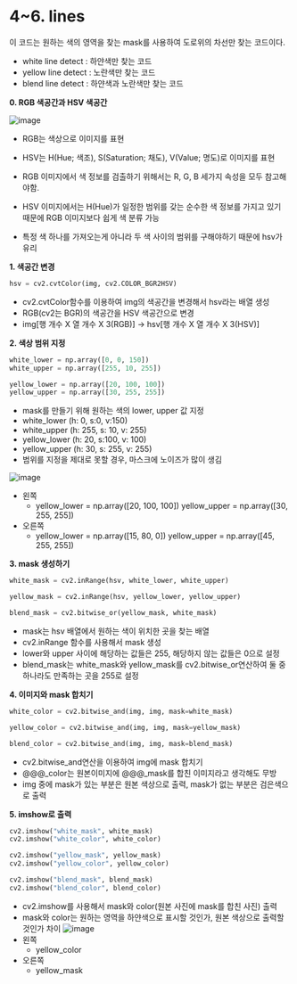 # 4~6. lines  
이 코드는 원하는 색의 영역을 찾는 mask를 사용하여 도로위의 차선만 찾는 코드이다.
- white line detect : 하얀색만 찾는 코드
- yellow line detect : 노란색만 찾는 코드
- blend line detect : 하얀색과 노란색만 찾는 코드

**0. RGB 색공간과 HSV 색공간**

![image](https://github.com/FASTFOOTS/MORAI_Simulation/assets/108729047/e8a3c4ef-a50a-4b13-9bed-06075ae70c88)

- RGB는 색상으로 이미지를 표현
- HSV는 H(Hue; 색조), S(Saturation; 채도), V(Value; 명도)로 이미지를 표현

- RGB 이미지에서 색 정보를 검출하기 위해서는 R, G, B 세가지 속성을 모두 참고해야함.
- HSV 이미지에서는 H(Hue)가 일정한 범위를 갖는 순수한 색 정보를 가지고 있기 때문에 RGB 이미지보다 쉽게 색 분류 가능
- 특정 색 하나를 가져오는게 아니라 두 색 사이의 범위를 구해야하기 때문에 hsv가 유리



**1. 색공간 변경**
```python
hsv = cv2.cvtColor(img, cv2.COLOR_BGR2HSV)
```
- cv2.cvtColor함수를 이용하여 img의 색공간을 변경해서 hsv라는 배열 생성
- RGB(cv2는 BGR)의 색공간을 HSV 색공간으로 변경
- img[행 개수 X 열 개수 X 3(RGB)] -> hsv[행 개수 X 열 개수 X 3(HSV)]
  
**2. 색상 범위 지정**
```python
white_lower = np.array([0, 0, 150])
white_upper = np.array([255, 10, 255])

yellow_lower = np.array([20, 100, 100])
yellow_upper = np.array([30, 255, 255])
```
- mask를 만들기 위해 원하는 색의 lower, upper 값 지정
- white_lower (h: 0, s:0, v:150)
- white_upper (h: 255, s: 10, v: 255)
- yellow_lower (h: 20, s:100, v: 100)
- yellow_upper (h: 30, s: 255, v: 255)
- 범위를 지정을 제대로 못할 경우, 마스크에 노이즈가 많이 생김

![image](https://github.com/FASTFOOTS/MORAI_Simulation/assets/108729047/671b1870-a5aa-4f3c-9f67-30eb0483aa99)
- 왼쪽
  - yellow_lower = np.array([20, 100, 100])
    yellow_upper = np.array([30, 255, 255])
- 오른쪽
  - yellow_lower = np.array([15, 80, 0])
    yellow_upper = np.array([45, 255, 255])

**3. mask 생성하기**
```python
white_mask = cv2.inRange(hsv, white_lower, white_upper)

yellow_mask = cv2.inRange(hsv, yellow_lower, yellow_upper)

blend_mask = cv2.bitwise_or(yellow_mask, white_mask)
```
- mask는 hsv 배열에서 원하는 색이 위치한 곳을 찾는 배열
- cv2.inRange 함수를 사용해서 mask 생성
- lower와 upper 사이에 해당하는 값들은 255, 해당하지 않는 값들은 0으로 설정
- blend_mask는 white_mask와 yellow_mask를 cv2.bitwise_or연산하여 둘 중 하나라도 만족하는 곳을 255로 설정

**4. 이미지와 mask 합치기**
```python
white_color = cv2.bitwise_and(img, img, mask=white_mask)

yellow_color = cv2.bitwise_and(img, img, mask=yellow_mask)

blend_color = cv2.bitwise_and(img, img, mask=blend_mask)

```
- cv2.bitwise_and연산을 이용하여 img에 mask 합치기
- @@@_color는 원본이미지에 @@@_mask를 합친 이미지라고 생각해도 무방
- img 중에 mask가 있는 부분은 원본 색상으로 출력, mask가 없는 부분은 검은색으로 출력

**5. imshow로 출력**
```python
cv2.imshow("white_mask", white_mask)
cv2.imshow("white_color", white_color)

cv2.imshow("yellow_mask", yellow_mask)
cv2.imshow("yellow_color", yellow_color)

cv2.imshow("blend_mask", blend_mask)
cv2.imshow("blend_color", blend_color)

```
- cv2.imshow를 사용해서 mask와 color(원본 사진에 mask를 합친 사진) 출력
- mask와 color는 원하는 영역을 하얀색으로 표시할 것인가, 원본 색상으로 출력할 것인가 차이
![image](https://github.com/FASTFOOTS/MORAI_Simulation/assets/108729047/9272faf4-70b8-431e-977b-2546ac37d486)
- 왼쪽
  - yellow_color
- 오른쪽
  - yellow_mask
